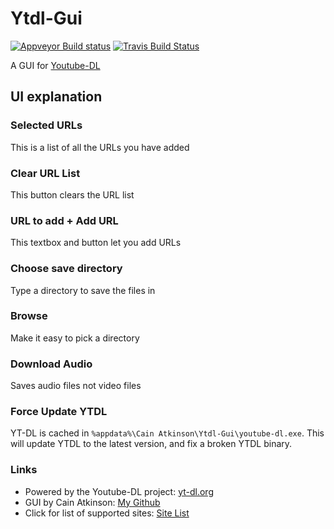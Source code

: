 # Ytdl-Gui
[![Appveyor Build status](https://ci.appveyor.com/api/projects/status/772gt5qyb5circ3f?svg=true)](https://ci.appveyor.com/project/cainy-a/ytdl-gui)
[![Travis Build Status](https://travis-ci.com/cainy-a/Ytdl-Gui.svg?branch=master)](https://travis-ci.com/cainy-a/Ytdl-Gui)

A GUI for [Youtube-DL](https://yt-dl.org)

## UI explanation
### Selected URLs
This is a list of all the URLs you have added
### Clear URL List
This button clears the URL list
### URL to add + Add URL
This textbox and button let you add URLs
### Choose save directory
Type a directory to save the files in
### Browse
Make it easy to pick a directory
### Download Audio
Saves audio files not video files
### Force Update YTDL
YT-DL is cached in `%appdata%\Cain Atkinson\Ytdl-Gui\youtube-dl.exe`.
This will update YTDL to the latest version, and fix a broken YTDL binary.
### Links
- Powered by the Youtube-DL project: [yt-dl.org](https://yt-dl.org)
- GUI by Cain Atkinson: [My Github](https://github.com/cainy-a)
- Click for list of supported sites: [Site List](http://ytdl-org.github.io/youtube-dl/supportedsites.html)
